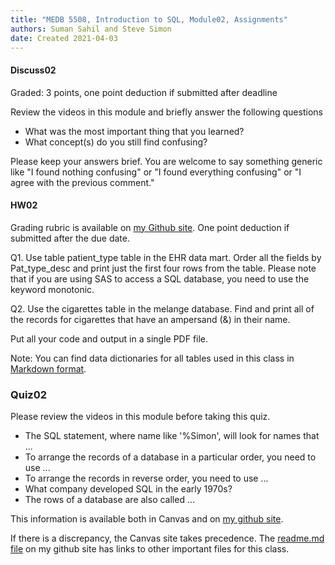 ```yaml
---
title: "MEDB 5508, Introduction to SQL, Module02, Assignments"
authors: Suman Sahil and Steve Simon
date: Created 2021-04-03
---
```


#### Discuss02

Graded: 3 points, one point deduction if submitted after deadline

Review the videos in this module and briefly answer the following questions

+ What was the most important thing that you learned?
+ What concept(s) do you still find confusing?

Please keep your answers brief. You are welcome to say something generic like "I found nothing confusing" or "I found everything confusing" or "I agree with the previous comment."

#### HW02

Grading rubric is available on [my Github site][gra1]. One point deduction if submitted after the due date.

Q1. Use table patient_type table in the EHR data mart. Order all the fields by Pat_type_desc and print just the first four rows from the table. Please note that if you are using SAS to access a SQL database, you need to use the keyword monotonic.

Q2. Use the cigarettes table in the melange database. Find and print all of the records for cigarettes that have an ampersand (&) in their name.          

Put all your code and output in a single PDF file.

Note: You can find data dictionaries for all tables used in this class in [Markdown format][git1].

### Quiz02

Please review the videos in this module before taking this quiz.

+ The SQL statement, where name like '%Simon', will look for names that ...
+ To arrange the records of a database in a particular order, you need to use ...
+ To arrange the records in reverse order, you need to use ...
+ What company developed SQL in the early 1970s?
+ The rows of a database are also called ...

<!---my git--->
This information is available both in Canvas and on [my github site][thisf].

If there is a discrepancy, the Canvas site takes precedence. The [readme.md file][mygit] on my github site has links to other important files for this class.

[thisf]: https://github.com/pmean/introduction-to-sql/blob/master/modules/5508-02-assignments.md
[mygit]: https://github.com/pmean/introduction-to-sql/blob/master/README.md
<!---my git--->

[git1]: https://github.com/pmean/introduction-to-sql/blob/master/data/all-data.md
[gra1]: https://github.com/pmean/classes/blob/master/software-engineering/src/grading-rubric.md
